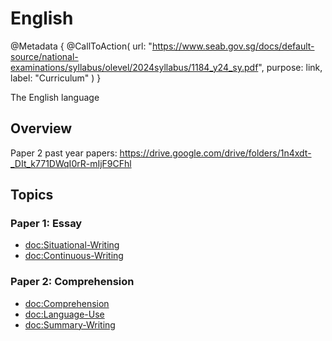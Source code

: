 # English

@Metadata {
    @CallToAction(
        url: "https://www.seab.gov.sg/docs/default-source/national-examinations/syllabus/olevel/2024syllabus/1184_y24_sy.pdf",
        purpose: link,
        label: "Curriculum"
    )
}

The English language

## Overview

Paper 2 past year papers: https://drive.google.com/drive/folders/1n4xdt-_DIt_k771DWqI0rR-mIjF9CFhl

## Topics

### Paper 1: Essay
- <doc:Situational-Writing>
- <doc:Continuous-Writing>

### Paper 2: Comprehension
- <doc:Comprehension>
- <doc:Language-Use>
- <doc:Summary-Writing>